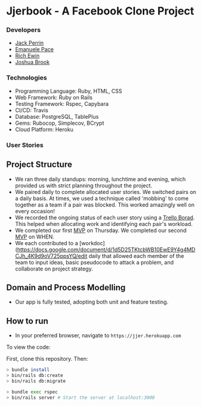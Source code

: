 # Jjerbook - A Facebook Clone Project

### Developers

- [Jack Perrin](https://github.com/perrinjack)
- [Emanuele Pace](https://github.com/Emanuele-20)
- [Rich Ewin](https://github.com/joshuaabrookuk)
- [Joshua Brook](https://github.com/TimCPB)

### Technologies

- Programming Language: Ruby, HTML, CSS
- Web Framework: Ruby on Rails
- Testing Framework: Rspec, Capybara
- CI/CD: Travis
- Database: PostgreSQL, TablePlus
- Gems: Rubocop, Simplecov, BCrypt
- Cloud Platform: Heroku

### User Stories

## Project Structure

- We ran three daily standups: morning, lunchtime and evening, which provided us with strict planning throughout the project.
- We paired daily to complete allocated user stories. We switched pairs on a daily basis. At times, we used a technique called 'mobbing' to come together as a team if a pair was blocked. This worked amazingly well on every occasion!
- We recorded the ongoing status of each user story using a [Trello Borad](https://trello.com/b/vPCTtQTU/jjer-acebook-team-project). This helped when allocating work and identifying each pair's workload.
- We completed our first [MVP](LINK) on Thursday. We completed our second [MVP](LINK) on WHEN.
- We each contributed to a [workdoc](https://docs.google.com/document/d/1d5D25TKtcbWB10EwE9Y4g4MDCJh_4K9d9oV725ppsYQ/edit daily that allowed each member of the team to input ideas, basic pseudocode to attack a problem, and collaborate on project strategy.

## Domain and Process Modelling


- Our app is fully tested, adopting both unit and feature testing.

## How to run

- In your preferred browser, navigate to ```https://jjer.herokuapp.com```

To view the code:

First, clone this repository. Then:

```bash
> bundle install
> bin/rails db:create
> bin/rails db:migrate

> bundle exec rspec
> bin/rails server # Start the server at localhost:3000
```
